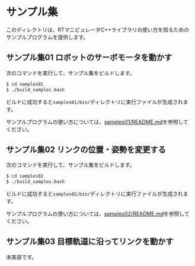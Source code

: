# サンプル集

このディレクトリは、RTマニピュレータC++ライブラリの使い方を知るためのサンプルプログラムを提供します。

## サンプル集01 ロボットのサーボモータを動かす

次のコマンドを実行して、サンプル集をビルドします。

```sh
$ cd samples01
$ ./build_samples.bash
```

ビルドに成功すると`samples01/bin/`ディレクトリに実行ファイルが生成されます。

サンプルプログラムの使い方については、[samples01/README.md](./samples01/README.md)を参照してください。

## サンプル集02 リンクの位置・姿勢を変更する

次のコマンドを実行して、サンプル集をビルドします。

```sh
$ cd samples02
$ ./build_samples.bash
```

ビルドに成功すると`samples02/bin/`ディレクトリに実行ファイルが生成されます。

サンプルプログラムの使い方については、[samples02/README.md](./samples02/README.md)を参照してください。

## サンプル集03 目標軌道に沿ってリンクを動かす

未実装です。
